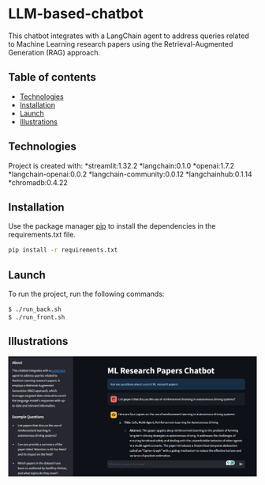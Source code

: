 # LLM-based-chatbot
This chatbot integrates with a LangChain agent to address queries related to Machine Learning research papers using the Retrieval-Augmented Generation (RAG) approach.

## Table of contents
* [Technologies](#technologies)
* [Installation](#installation)
* [Launch](#launch)
* [Illustrations](#illustrations)


## Technologies
Project is created with:
*streamlit:1.32.2
*langchain:0.1.0
*openai:1.7.2
*langchain-openai:0.0.2
*langchain-community:0.0.12
*langchainhub:0.1.14
*chromadb:0.4.22

## Installation
Use the package manager [pip](https://pip.pypa.io/en/stable/) to install the dependencies in the requirements.txt file.

```bash
pip install -r requirements.txt
```
## Launch
To run the project, run the following commands:

```
$ ./run_back.sh
$ ./run_front.sh
```
## Illustrations
![alt text](https://github.com/xangeee/LLM-based-chatbot/blob/main/frontend/img/example.png?raw=true)

